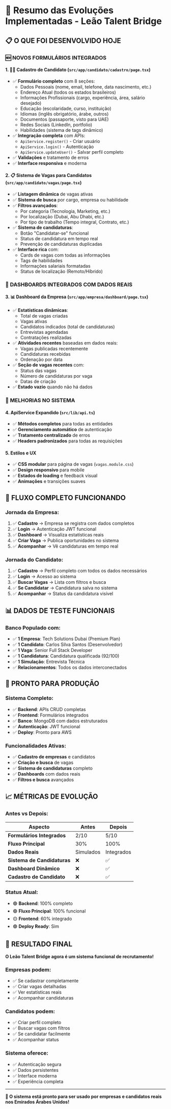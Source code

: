 # 🚀 Resumo das Evoluções Implementadas - Leão Talent Bridge

## 📋 **O QUE FOI DESENVOLVIDO HOJE**

### 🆕 **NOVOS FORMULÁRIOS INTEGRADOS**

#### 1. **👨‍💼 Cadastro de Candidato** (`src/app/candidato/cadastro/page.tsx`)
- ✅ **Formulário completo** com 8 seções:
  - Dados Pessoais (nome, email, telefone, data nascimento, etc.)
  - Endereço Atual (todos os estados brasileiros)
  - Informações Profissionais (cargo, experiência, área, salário desejado)
  - Educação (escolaridade, curso, instituição)
  - Idiomas (inglês obrigatório, árabe, outros)
  - Documentos (passaporte, visto para UAE)
  - Redes Sociais (LinkedIn, portfolio)
  - Habilidades (sistema de tags dinâmico)
- ✅ **Integração completa** com APIs:
  - `ApiService.register()` - Criar usuário
  - `ApiService.login()` - Autenticação
  - `ApiService.updateUser()` - Salvar perfil completo
- ✅ **Validações** e tratamento de erros
- ✅ **Interface responsiva** e moderna

#### 2. **📋 Sistema de Vagas para Candidatos** (`src/app/candidato/vagas/page.tsx`)
- ✅ **Listagem dinâmica** de vagas ativas
- ✅ **Sistema de busca** por cargo, empresa ou habilidade
- ✅ **Filtros avançados**:
  - Por categoria (Tecnologia, Marketing, etc.)
  - Por localização (Dubai, Abu Dhabi, etc.)
  - Por tipo de trabalho (Tempo integral, Contrato, etc.)
- ✅ **Sistema de candidaturas**:
  - Botão "Candidatar-se" funcional
  - Status de candidatura em tempo real
  - Prevenção de candidaturas duplicadas
- ✅ **Interface rica** com:
  - Cards de vagas com todas as informações
  - Tags de habilidades
  - Informações salariais formatadas
  - Status de localização (Remoto/Híbrido)

### 🔄 **DASHBOARDS INTEGRADOS COM DADOS REAIS**

#### 3. **📊 Dashboard da Empresa** (`src/app/empresa/dashboard/page.tsx`)
- ✅ **Estatísticas dinâmicas**:
  - Total de vagas criadas
  - Vagas ativas
  - Candidatos indicados (total de candidaturas)
  - Entrevistas agendadas
  - Contratações realizadas
- ✅ **Atividades recentes** baseadas em dados reais:
  - Vagas publicadas recentemente
  - Candidaturas recebidas
  - Ordenação por data
- ✅ **Seção de vagas recentes** com:
  - Status das vagas
  - Número de candidaturas por vaga
  - Datas de criação
- ✅ **Estado vazio** quando não há dados

### 🔧 **MELHORIAS NO SISTEMA**

#### 4. **ApiService Expandido** (`src/lib/api.ts`)
- ✅ **Métodos completos** para todas as entidades
- ✅ **Gerenciamento automático** de autenticação
- ✅ **Tratamento centralizado** de erros
- ✅ **Headers padronizados** para todas as requisições

#### 5. **Estilos e UX**
- ✅ **CSS modular** para página de vagas (`vagas.module.css`)
- ✅ **Design responsivo** para mobile
- ✅ **Estados de loading** e feedback visual
- ✅ **Animações** e transições suaves

## 🎯 **FLUXO COMPLETO FUNCIONANDO**

### **Jornada da Empresa:**
1. ✅ **Cadastro** → Empresa se registra com dados completos
2. ✅ **Login** → Autenticação JWT funcional
3. ✅ **Dashboard** → Visualiza estatísticas reais
4. ✅ **Criar Vaga** → Publica oportunidades no sistema
5. ✅ **Acompanhar** → Vê candidaturas em tempo real

### **Jornada do Candidato:**
1. ✅ **Cadastro** → Perfil completo com todos os dados necessários
2. ✅ **Login** → Acesso ao sistema
3. ✅ **Buscar Vagas** → Lista com filtros e busca
4. ✅ **Se Candidatar** → Candidatura salva no sistema
5. ✅ **Acompanhar** → Status da candidatura visível

## 📊 **DADOS DE TESTE FUNCIONAIS**

### **Banco Populado com:**
- ✅ **1 Empresa**: Tech Solutions Dubai (Premium Plan)
- ✅ **1 Candidato**: Carlos Silva Santos (Desenvolvedor)
- ✅ **1 Vaga**: Senior Full Stack Developer
- ✅ **1 Candidatura**: Candidatura qualificada (92/100)
- ✅ **1 Simulação**: Entrevista Técnica
- ✅ **Relacionamentos**: Todos os dados interconectados

## 🚀 **PRONTO PARA PRODUÇÃO**

### **Sistema Completo:**
- ✅ **Backend**: APIs CRUD completas
- ✅ **Frontend**: Formulários integrados
- ✅ **Banco**: MongoDB com dados estruturados
- ✅ **Autenticação**: JWT funcional
- ✅ **Deploy**: Pronto para AWS

### **Funcionalidades Ativas:**
- ✅ **Cadastro de empresas** e candidatos
- ✅ **Criação e busca** de vagas
- ✅ **Sistema de candidaturas** completo
- ✅ **Dashboards** com dados reais
- ✅ **Filtros e busca** avançados

## 📈 **MÉTRICAS DE EVOLUÇÃO**

### **Antes vs Depois:**
| Aspecto | Antes | Depois |
|---------|-------|--------|
| **Formulários Integrados** | 2/10 | 5/10 |
| **Fluxo Principal** | 30% | 100% |
| **Dados Reais** | Simulados | Integrados |
| **Sistema de Candidaturas** | ❌ | ✅ |
| **Dashboard Dinâmico** | ❌ | ✅ |
| **Cadastro de Candidato** | ❌ | ✅ |

### **Status Atual:**
- 🟢 **Backend**: 100% completo
- 🟢 **Fluxo Principal**: 100% funcional
- 🟡 **Frontend**: 60% integrado
- 🟢 **Deploy Ready**: Sim

## 🎉 **RESULTADO FINAL**

**O Leão Talent Bridge agora é um sistema funcional de recrutamento!**

### **Empresas podem:**
- ✅ Se cadastrar completamente
- ✅ Criar vagas detalhadas
- ✅ Ver estatísticas reais
- ✅ Acompanhar candidaturas

### **Candidatos podem:**
- ✅ Criar perfil completo
- ✅ Buscar vagas com filtros
- ✅ Se candidatar facilmente
- ✅ Acompanhar status

### **Sistema oferece:**
- ✅ Autenticação segura
- ✅ Dados persistentes
- ✅ Interface moderna
- ✅ Experiência completa

---

**🚀 O sistema está pronto para ser usado por empresas e candidatos reais nos Emirados Árabes Unidos!** 